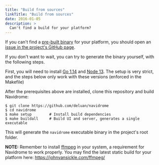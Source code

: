 ```yaml
---
title: "Build from sources"
linkTitle: "Build from sources"
date: 2016-01-05
description: >
  Can't find a build for your platform? 
---
```


If you can't find a [pre-built binary](/docs/installation/pre-built-binaries) for your platform, 
you should open an [issue in the project's GitHub page](https://github.com/deluan/navidrome/issues).

If you don't want to wait, you can try to generate the binary yourself, with the following steps.

First, you will need to install [Go 1.14](https://golang.org/dl/) and 
[Node 13](http://nodejs.org). The setup is very strict, and the steps below only work with 
these versions (enforced in the Makefile) 

After the prerequisites above are installed, clone this repository and build Navidrome:

```shell script
$ git clone https://github.com/deluan/navidrome
$ cd navidrome
$ make setup        # Install build dependencies
$ make buildall     # Build UI and server, generates a single executable
```

This will generate the `navidrome` executable binary in the project's root folder. 

**NOTE:** Remember to install [ffmpeg](https://ffmpeg.org/download.html) in your system, a requirement for Navidrome to work 
properly. You may find the latest static build for your platform here: https://johnvansickle.com/ffmpeg/ 

